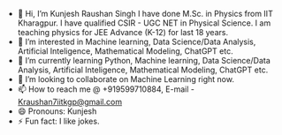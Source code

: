 - 👋 Hi, I’m Kunjesh Raushan Singh I have done M.Sc. in Physics from IIT Kharagpur. I have qualified CSIR - UGC NET in Physical Science. I am teaching physics for JEE Advance (K-12) for last 18 years.
- 👀 I’m interested in Machine learning, Data Science/Data Analysis, Artificial Inteligence, Mathematical Modeling, ChatGPT etc.
- 🌱 I’m currently learning Python, Machine learning, Data Science/Data Analysis, Artificial Inteligence, Mathematical Modeling, ChatGPT etc.
- 💞️ I’m looking to collaborate on Machine Learning right now.
- 📫 How to reach me @ +919599710884, E-mail - Kraushan7iitkgp@gmail.com
- 😄 Pronouns: Kunjesh
- ⚡ Fun fact: I like jokes.

<!---
raushan-iit/raushan-iit is a ✨ special ✨ repository because its `README.md` (this file) appears on your GitHub profile.
You can click the Preview link to take a look at your changes.
--->
